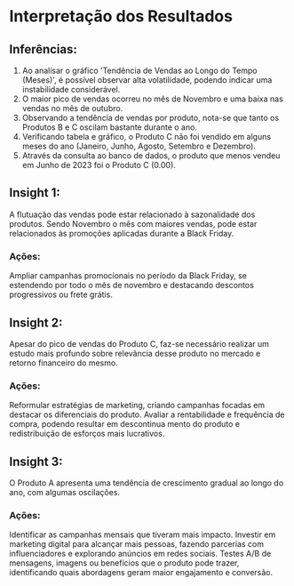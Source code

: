 # Interpretação dos Resultados
## Inferências:
1. Ao analisar o gráfico 'Tendência de Vendas ao Longo do Tempo (Meses)', é possível observar alta volatilidade, podendo indicar uma instabilidade considerável.
2. O maior pico de vendas ocorreu no mês de Novembro e uma baixa nas vendas no mês de outubro.
3. Observando a tendência de vendas por produto, nota-se que tanto os Produtos B e C oscilam bastante durante o ano.
4. Verificando tabela e gráfico, o Produto C não foi vendido em alguns meses do ano (Janeiro, Junho, Agosto, Setembro e Dezembro).
5. Através da consulta ao banco de dados, o produto que menos vendeu em Junho de 2023 foi o Produto C (0.00).

## Insight 1:
A flutuação das vendas pode estar relacionado à sazonalidade dos produtos. Sendo Novembro o mês com maiores vendas, pode estar relacionados às promoções aplicadas durante a Black Friday.
### Ações:
Ampliar campanhas promocionais no período da Black Friday, se estendendo por todo o mês de novembro e destacando descontos progressivos ou frete grátis.

## Insight 2:
Apesar do pico de vendas do Produto C, faz-se necessário realizar um estudo mais profundo sobre relevância desse produto no mercado e retorno financeiro do mesmo.
### Ações:
Reformular estratégias de marketing, criando campanhas focadas em destacar os diferenciais do produto.
Avaliar a rentabilidade e frequência de compra, podendo resultar em descontinua mento do produto e redistribuição de esforços mais lucrativos.

## Insight 3:
O Produto A apresenta uma tendência de crescimento gradual ao longo do ano, com algumas oscilações. 
### Ações:
Identificar as campanhas mensais que tiveram mais impacto.
Investir em marketing digital para alcançar mais pessoas, fazendo parcerias com influenciadores e explorando anúncios em redes sociais.
Testes A/B de mensagens, imagens ou benefícios que o produto pode trazer, identificando quais abordagens geram maior engajamento e conversão.

 

